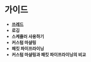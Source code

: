 가이드
====
* [__쓰레드__](threads)
* __로깅__
* __스케쥴러 사용하기__
* __커스텀 마샬링__
* __패킷 파이프라이닝__
* __커스텀 마샬링과 패킷 파이프라이닝의 비교__
